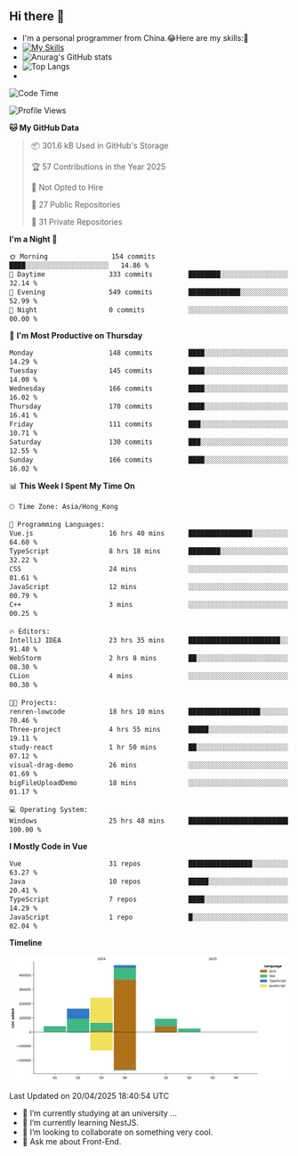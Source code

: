 ## Hi there 👋
- I'm a personal programmer from China.😂Here are my skills:🤔
- [![My Skills](https://skillicons.dev/icons?i=js,html,css,vue,typescript,java,golang)](https://skillicons.dev)
- ![Anurag's GitHub stats](https://github-readme-stats.vercel.app/api?username=FluffyChi-Xing&count_private=true&show_icons=true&theme=radical)
- ![Top Langs](https://github-readme-stats.vercel.app/api/top-langs/?username=FluffyChi-Xing)
- <!--START_SECTION:waka-->
![Code Time](http://img.shields.io/badge/Code%20Time-1%2C340%20hrs%208%20mins-blue)

![Profile Views](http://img.shields.io/badge/Profile%20Views-0-blue)

**🐱 My GitHub Data** 

> 📦 301.6 kB Used in GitHub's Storage 
 > 
> 🏆 57 Contributions in the Year 2025
 > 
> 🚫 Not Opted to Hire
 > 
> 📜 27 Public Repositories 
 > 
> 🔑 31 Private Repositories 
 > 
**I'm a Night 🦉** 

```text
🌞 Morning                154 commits         ████░░░░░░░░░░░░░░░░░░░░░   14.86 % 
🌆 Daytime                333 commits         ████████░░░░░░░░░░░░░░░░░   32.14 % 
🌃 Evening                549 commits         █████████████░░░░░░░░░░░░   52.99 % 
🌙 Night                  0 commits           ░░░░░░░░░░░░░░░░░░░░░░░░░   00.00 % 
```
📅 **I'm Most Productive on Thursday** 

```text
Monday                   148 commits         ████░░░░░░░░░░░░░░░░░░░░░   14.29 % 
Tuesday                  145 commits         ████░░░░░░░░░░░░░░░░░░░░░   14.00 % 
Wednesday                166 commits         ████░░░░░░░░░░░░░░░░░░░░░   16.02 % 
Thursday                 170 commits         ████░░░░░░░░░░░░░░░░░░░░░   16.41 % 
Friday                   111 commits         ███░░░░░░░░░░░░░░░░░░░░░░   10.71 % 
Saturday                 130 commits         ███░░░░░░░░░░░░░░░░░░░░░░   12.55 % 
Sunday                   166 commits         ████░░░░░░░░░░░░░░░░░░░░░   16.02 % 
```


📊 **This Week I Spent My Time On** 

```text
🕑︎ Time Zone: Asia/Hong_Kong

💬 Programming Languages: 
Vue.js                   16 hrs 40 mins      ████████████████░░░░░░░░░   64.60 % 
TypeScript               8 hrs 18 mins       ████████░░░░░░░░░░░░░░░░░   32.22 % 
CSS                      24 mins             ░░░░░░░░░░░░░░░░░░░░░░░░░   01.61 % 
JavaScript               12 mins             ░░░░░░░░░░░░░░░░░░░░░░░░░   00.79 % 
C++                      3 mins              ░░░░░░░░░░░░░░░░░░░░░░░░░   00.25 % 

🔥 Editors: 
IntelliJ IDEA            23 hrs 35 mins      ███████████████████████░░   91.40 % 
WebStorm                 2 hrs 8 mins        ██░░░░░░░░░░░░░░░░░░░░░░░   08.30 % 
CLion                    4 mins              ░░░░░░░░░░░░░░░░░░░░░░░░░   00.30 % 

🐱‍💻 Projects: 
renren-lowcode           18 hrs 10 mins      ██████████████████░░░░░░░   70.46 % 
Three-project            4 hrs 55 mins       █████░░░░░░░░░░░░░░░░░░░░   19.11 % 
study-react              1 hr 50 mins        ██░░░░░░░░░░░░░░░░░░░░░░░   07.12 % 
visual-drag-demo         26 mins             ░░░░░░░░░░░░░░░░░░░░░░░░░   01.69 % 
bigFileUploadDemo        18 mins             ░░░░░░░░░░░░░░░░░░░░░░░░░   01.17 % 

💻 Operating System: 
Windows                  25 hrs 48 mins      █████████████████████████   100.00 % 
```

**I Mostly Code in Vue** 

```text
Vue                      31 repos            ████████████████░░░░░░░░░   63.27 % 
Java                     10 repos            █████░░░░░░░░░░░░░░░░░░░░   20.41 % 
TypeScript               7 repos             ████░░░░░░░░░░░░░░░░░░░░░   14.29 % 
JavaScript               1 repo              █░░░░░░░░░░░░░░░░░░░░░░░░   02.04 % 
```



**Timeline**

![Lines of Code chart](https://raw.githubusercontent.com/FluffyChi-Xing/FluffyChi-Xing/main/assets/bar_graph.png)


 Last Updated on 20/04/2025 18:40:54 UTC
<!--END_SECTION:waka-->
- 🔭 I’m currently studying at an university ...
- 🌱 I’m currently learning NestJS.
- 👯 I’m looking to collaborate on something very cool.
- 💬 Ask me about Front-End.
